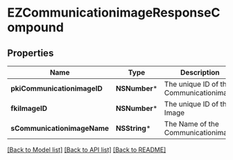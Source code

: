 # EZCommunicationimageResponseCompound

## Properties
Name | Type | Description | Notes
------------ | ------------- | ------------- | -------------
**pkiCommunicationimageID** | **NSNumber*** | The unique ID of the Communicationimage | 
**fkiImageID** | **NSNumber*** | The unique ID of the Image | 
**sCommunicationimageName** | **NSString*** | The Name of the Communicationimage | [optional] 

[[Back to Model list]](../README.md#documentation-for-models) [[Back to API list]](../README.md#documentation-for-api-endpoints) [[Back to README]](../README.md)


